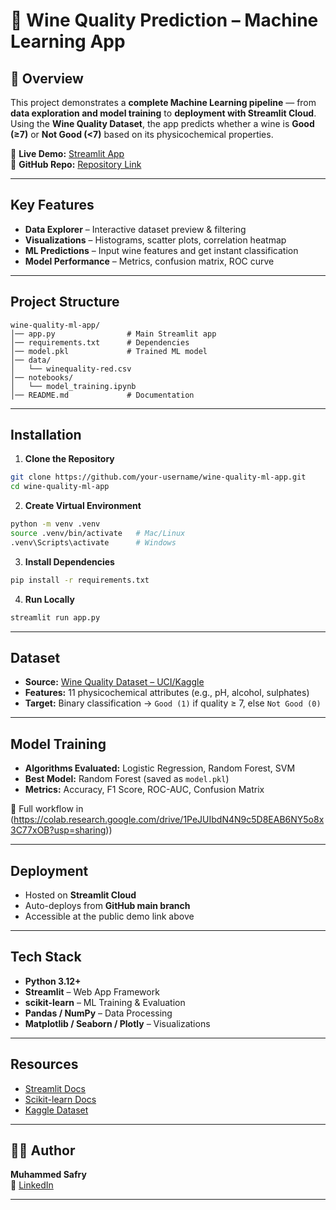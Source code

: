 # 🍷 Wine Quality Prediction – Machine Learning App

## 📌 Overview
This project demonstrates a **complete Machine Learning pipeline** — from **data exploration and model training** to **deployment with Streamlit Cloud**.  
Using the **Wine Quality Dataset**, the app predicts whether a wine is **Good (≥7)** or **Not Good (<7)** based on its physicochemical properties.

🔗 **Live Demo:** [Streamlit App](https://wine-quality-prediction-ml-app.streamlit.app/)  
🔗 **GitHub Repo:** [Repository Link](https://github.com/msafryx/wine-quality-prediction-ml-streamlit.git)

---

## Key Features
- **Data Explorer** – Interactive dataset preview & filtering  
- **Visualizations** – Histograms, scatter plots, correlation heatmap  
- **ML Predictions** – Input wine features and get instant classification  
- **Model Performance** – Metrics, confusion matrix, ROC curve  

---

## Project Structure
```
wine-quality-ml-app/
│── app.py                # Main Streamlit app
│── requirements.txt      # Dependencies
│── model.pkl             # Trained ML model
│── data/
│   └── winequality-red.csv
│── notebooks/
│   └── model_training.ipynb
│── README.md             # Documentation
```

---

## Installation

1. **Clone the Repository**
```bash
git clone https://github.com/your-username/wine-quality-ml-app.git
cd wine-quality-ml-app
```

2. **Create Virtual Environment**
```bash
python -m venv .venv
source .venv/bin/activate   # Mac/Linux
.venv\Scripts\activate      # Windows
```

3. **Install Dependencies**
```bash
pip install -r requirements.txt
```

4. **Run Locally**
```bash
streamlit run app.py
```

---

## Dataset
- **Source:** [Wine Quality Dataset – UCI/Kaggle](https://www.kaggle.com/datasets/uciml/red-wine-quality-cortez-et-al-2009)
- **Features:** 11 physicochemical attributes (e.g., pH, alcohol, sulphates)  
- **Target:** Binary classification → `Good (1)` if quality ≥ 7, else `Not Good (0)`  

---

## Model Training
- **Algorithms Evaluated:** Logistic Regression, Random Forest, SVM  
- **Best Model:** Random Forest (saved as `model.pkl`)  
- **Metrics:** Accuracy, F1 Score, ROC-AUC, Confusion Matrix  

📓 Full workflow in (https://colab.research.google.com/drive/1PeJUIbdN4N9c5D8EAB6NY5o8x3C77xOB?usp=sharing))

---

## Deployment
- Hosted on **Streamlit Cloud**  
- Auto-deploys from **GitHub main branch**  
- Accessible at the public demo link above  

---

## Tech Stack
- **Python 3.12+**  
- **Streamlit** – Web App Framework  
- **scikit-learn** – ML Training & Evaluation  
- **Pandas / NumPy** – Data Processing  
- **Matplotlib / Seaborn / Plotly** – Visualizations  

---

## Resources
- [Streamlit Docs](https://docs.streamlit.io/)  
- [Scikit-learn Docs](https://scikit-learn.org/)  
- [Kaggle Dataset](https://www.kaggle.com/datasets)  

---

## 👨‍💻 Author
**Muhammed Safry**  
🔗 [LinkedIn](www.linkedin.com/in/muhammed-safry) 

---
